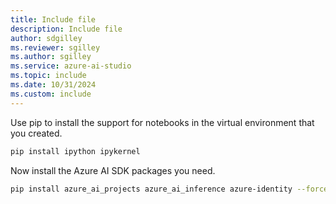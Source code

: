 ```yaml
---
title: Include file
description: Include file
author: sdgilley
ms.reviewer: sgilley
ms.author: sgilley
ms.service: azure-ai-studio
ms.topic: include
ms.date: 10/31/2024
ms.custom: include
---
```


Use pip to install the support for notebooks in the virtual environment that you created.

```bash
pip install ipython ipykernel
```

Now install the Azure AI SDK packages you need.

```bash
pip install azure_ai_projects azure_ai_inference azure-identity --force-reinstall
```
